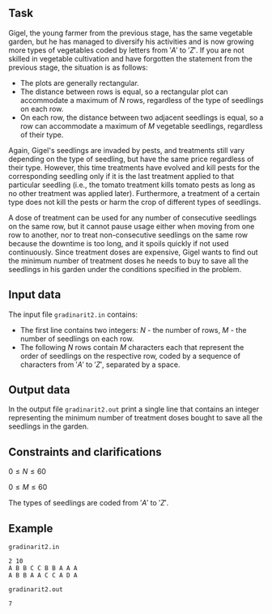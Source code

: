 ## Task

Gigel, the young farmer from the previous stage, has the same vegetable garden, but he has managed to diversify his activities and is now growing more types of vegetables coded by letters from $'A'$ to $'Z'$. If you are not skilled in vegetable cultivation and have forgotten the statement from the previous stage, the situation is as follows:
- The plots are generally rectangular.
- The distance between rows is equal, so a rectangular plot can accommodate a maximum of $N$ rows, regardless of the type of seedlings on each row.
- On each row, the distance between two adjacent seedlings is equal, so a row can accommodate a maximum of $M$ vegetable seedlings, regardless of their type.

Again, Gigel's seedlings are invaded by pests, and treatments still vary depending on the type of seedling, but have the same price regardless of their type. However, this time treatments have evolved and kill pests for the corresponding seedling only if it is the last treatment applied to that particular seedling (i.e., the tomato treatment kills tomato pests as long as no other treatment was applied later). Furthermore, a treatment of a certain type does not kill the pests or harm the crop of different types of seedlings.

A dose of treatment can be used for any number of consecutive seedlings on the same row, but it cannot pause usage either when moving from one row to another, nor to treat non-consecutive seedlings on the same row because the downtime is too long, and it spoils quickly if not used continuously. Since treatment doses are expensive, Gigel wants to find out the minimum number of treatment doses he needs to buy to save all the seedlings in his garden under the conditions specified in the problem.

## Input data

The input file `gradinarit2.in` contains:
- The first line contains two integers: $N$ - the number of rows, $M$ - the number of seedlings on each row.
- The following $N$ rows contain $M$ characters each that represent the order of seedlings on the respective row, coded by a sequence of characters from $'A'$ to $'Z'$, separated by a space.

## Output data

In the output file `gradinarit2.out` print a single line that contains an integer representing the minimum number of treatment doses bought to save all the seedlings in the garden.

## Constraints and clarifications

$0 \leq N \leq 60$

$0 \leq M \leq 60$

The types of seedlings are coded from $'A'$ to $'Z'$.

## Example

`gradinarit2.in`

```
2 10
A B B C C B B A A A
A B B A A C C A D A
```

`gradinarit2.out`

```
7
```